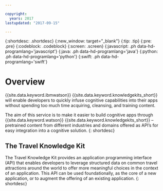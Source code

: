 ```yaml
---

copyright:
  years: 2017
lastupdated: "2017-09-15"

---
```


{:shortdesc: .shortdesc}
{:new_window: target="_blank"}
{:tip: .tip}
{:pre: .pre}
{:codeblock: .codeblock}
{:screen: .screen}
{:javascript: .ph data-hd-programlang='javascript'}
{:java: .ph data-hd-programlang='java'}
{:python: .ph data-hd-programlang='python'}
{:swift: .ph data-hd-programlang='swift'}

# Overview
{{site.data.keyword.ibmwatson}} {{site.data.keyword.knowledgekits_short}} will enable developers to quickly infuse cognitive capabilities into their apps without spending too much time acquiring, cleansing, and training content. 

The aim of this service is to make it easier to build cognitive apps through {{site.data.keyword.watson}} {{site.data.keyword.knowledgekits_short}} – pretrained content from different industries and domains offered as API’s for easy integration into a cognitive solution.
{: shortdesc}


## The Travel Knowledge Kit
The Travel Knowledge Kit provides an application programming interface (API) that enables developers to leverage structured data on common travel attractions around the world to offer more meaningful choices in the context of an application. This API can be used foundationally, as the core of a new application, or to augment the offering of an existing application. 
{: shortdesc}
